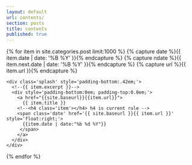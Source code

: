 ```yaml
---
layout: default
url: contents/
section: posts
title: contents
published: true
---
```


<div class='listing col6 pad4h margin3' style='padding-bottom:6em;'>
  {% for item in site.categories.post limit:1000 %}
    {% capture date %}{{ item.date | date: '%B %Y' }}{% endcapture %}
    {% capture ndate %}{{ item.next.date | date: '%B %Y' }}{% endcapture %}
  	{% capture url %}{{ item.url }}{% endcapture %}
  
    <div class='splash' style='padding-bottom:.42em;'>
      <!--{{ item.excerpt }}-->
      <div style='padding-bottom:0em; padding-top:0.0em;'>
        <a href="{{site.baseurl}}{{item.url}}">
          {{ item.title }}
        <!--<h4 class='item'></h4> h4 is current rule -->
        <span class='date' href='{{ site.baseurl }}{{ item.url }}' style='float:right;'>
          {{item.date | date:"%b %d %Y"}}
         </span>
        </a>
      </div>
    </div>
  {% endfor %}
</div>
